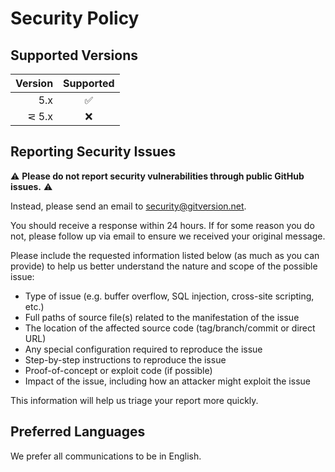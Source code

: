 # Security Policy

## Supported Versions

| Version   | Supported          |
| --------: | :----------------: |
| 5.x       | :white_check_mark: |
| ⋜ 5.x     | :x:                |

## Reporting Security Issues

⚠ **Please do not report security vulnerabilities through public GitHub issues.** ⚠

Instead, please send an email to [security@gitversion.net](mailto:security@gitversion.net).

You should receive a response within 24 hours. If for some reason you do not, please follow up via email to ensure we received your original message.

Please include the requested information listed below (as much as you can provide) to help us better understand the nature and scope of the possible issue:

  * Type of issue (e.g. buffer overflow, SQL injection, cross-site scripting, etc.)
  * Full paths of source file(s) related to the manifestation of the issue
  * The location of the affected source code (tag/branch/commit or direct URL)
  * Any special configuration required to reproduce the issue
  * Step-by-step instructions to reproduce the issue
  * Proof-of-concept or exploit code (if possible)
  * Impact of the issue, including how an attacker might exploit the issue

This information will help us triage your report more quickly.

## Preferred Languages

We prefer all communications to be in English.
